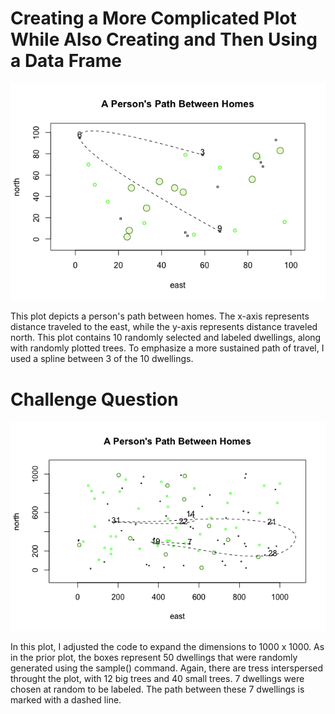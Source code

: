 # Creating a More Complicated Plot While Also Creating and Then Using a Data Frame
![](Rplot01.png)

This plot depicts a person's path between homes. The x-axis represents distance traveled to the east, while the y-axis represents distance traveled north. This plot contains 10 randomly selected and labeled dwellings, along with randomly plotted trees. To emphasize a more sustained path of travel, I used a spline between 3 of the 10 dwellings.

# Challenge Question 
![](Rplot02.png)

In this plot, I adjusted the code to expand the dimensions to 1000 x 1000. As in the prior plot, the boxes represent 50 dwellings that were randomly generated using the sample() command. Again, there are tress interspersed throught the plot, with 12 big trees and 40 small trees. 7 dwellings were chosen at random to be labeled. The path between these 7 dwellings is marked with a dashed line. 
